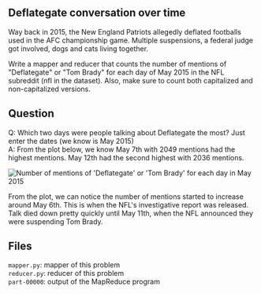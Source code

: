 ## Deflategate conversation over time
Way back in 2015, the New England Patriots allegedly deflated footballs used in the AFC championship game. Multiple suspensions, a federal judge got involved, dogs and cats living together.

Write a mapper and reducer that counts the number of mentions of "Deflategate" or "Tom Brady" for each day of May 2015 in the NFL subreddit (nfl in the dataset). Also, make sure to count both capitalized and non-capitalized versions.

## Question
Q: Which two days were people talking about Deflategate the most? Just enter the dates (we know is May 2015)  
A: From the plot below, we know May 7th with 2049 mentions had the highest mentions. May 12th had the second highest with 2036 mentions.

![Number of mentions of 'Deflategate' or 'Tom Brady' for each day in May 2015](https://user-images.githubusercontent.com/30658373/30156426-39bbf082-93f2-11e7-9ca7-5bc8fa7b5dfe.jpg)

From the plot, we can notice the number of mentions started to increase around May 6th. This is when the NFL's investigative report was released. Talk died down pretty quickly until May 11th, when the NFL announced they were suspending Tom Brady.

## Files
`mapper.py`: mapper of this problem  
`reducer.py`: reducer of this problem  
`part-00000`: output of the MapReduce program
